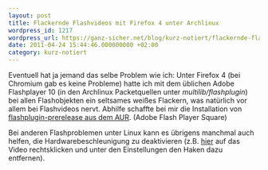 ```yaml
---
layout: post
title: Flackernde Flashvideos mit Firefox 4 unter Archlinux
wordpress_id: 1217
wordpress_url: https://ganz-sicher.net/blog/kurz-notiert/flackernde-flashvideos-mit-firefox-4-unter-archlinux/
date: 2011-04-24 15:44:46.000000000 +02:00
category: kurz-notiert
---
```

Eventuell hat ja jemand das selbe Problem wie ich: Unter Firefox 4 (bei Chromium gab es keine Probleme) hatte ich mit dem &uuml;blichen Adobe Flashplayer 10 (in den Archlinux Packetquellen unter <em>multilib/flashplugin</em>) bei allen Flashobjekten ein seltsames wei&szlig;es Flackern, was nat&uuml;rlich vor allem bei Flashvideos nervt. Abhilfe schaffte bei mir die Installation von <a href="https://aur.archlinux.org/packages.php?ID=32072">flashplugin-prerelease aus dem AUR</a>. (Adobe Flash Player Square)

Bei anderen Flashproblemen unter Linux kann es &uuml;brigens manchmal auch helfen, die Hardwarebeschleunigung zu deaktivieren (z.B. <a href="http://www.youtube.com/swf_test.html">hier</a> auf das Video rechtsklicken und unter den Einstellungen den Haken dazu entfernen).

